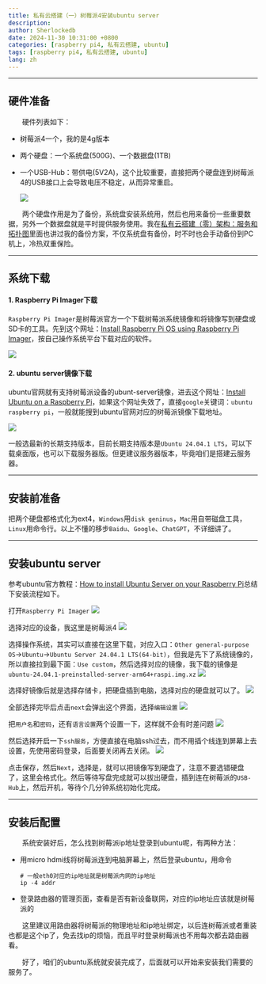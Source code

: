 ```yaml
---
title: 私有云搭建（一）树莓派4安装ubuntu server
description:
author: Sherlockedb
date: 2024-11-30 10:31:00 +0800
categories: [raspberry pi4, 私有云搭建, ubuntu]
tags: [raspberry pi4, 私有云搭建, ubuntu]
lang: zh
---
```


---
## 硬件准备
&emsp;&emsp;硬件列表如下：
+ 树莓派4一个，我的是4g版本
+ 两个硬盘：一个系统盘(500G)、一个数据盘(1TB)
+ 一个USB-Hub：带供电(5V2A)，这个比较重要，直接把两个硬盘连到树莓派4的USB接口上会导致电压不稳定，从而异常重启。

    ![](https://blogs.dns.army/imgbed/blog/private_cloud_architecture-backup-scheme.drawio.svg)

&emsp;&emsp;两个硬盘作用是为了备份，系统盘安装系统用，然后也用来备份一些重要数据，另外一个数据盘就是平时提供服务使用。我在[私有云搭建（零）架构：服务和拓扑图](https://blogs.dns.army/posts/private-cloud/)里面也讲过我的备份方案，不仅系统盘有备份，时不时也会手动备份到PC机上，冷热双重保险。

---
## 系统下载

#### 1. Raspberry Pi Imager下载
`Raspberry Pi Imager`是树莓派官方一个下载树莓派系统镜像和将镜像写到硬盘或SD卡的工具。先到这个网址：[Install Raspberry Pi OS using Raspberry Pi Imager](https://www.raspberrypi.com/software/)，按自己操作系统平台下载对应的软件。

![](https://blogs.dns.army/imgbed/blog/202501051601240.png)

#### 2. ubuntu server镜像下载
ubuntu官网就有支持树莓派设备的ubunt-server镜像，进去这个网址：[Install Ubuntu on a Raspberry Pi](https://ubuntu.com/download/raspberry-pi)，如果这个网址失效了，直接`google`关键词：`ubuntu raspberry pi`，一般就能搜到ubuntu官网对应的树莓派镜像下载地址。

![](https://blogs.dns.army/imgbed/blog/202501051603649.png)

一般选最新的长期支持版本，目前长期支持版本是`Ubuntu 24.04.1 LTS`，可以下载桌面版，也可以下载服务器版。但更建议服务器版本，毕竟咱们是搭建云服务器。

---
## 安装前准备
把两个硬盘都格式化为ext4，`Windows`用`disk geninus`，`Mac`用自带磁盘工具，`Linux`用命令行。以上不懂的移步`Baidu`、`Google`、`ChatGPT`，不详细讲了。

---
## 安装ubuntu server
参考ubuntu官方教程：[How to install Ubuntu Server on your Raspberry Pi](bhttps://ubuntu.com/tutorials/how-to-install-ubuntu-on-your-raspberry-pi#1-overview)总结下安装流程如下。

打开`Raspberry Pi Imager`
![](https://blogs.dns.army/imgbed/blog/20250105161851174.png)

选择对应的设备，我这里是树莓派4
![](https://blogs.dns.army/imgbed/blog/20250105162003425.png)

选择操作系统，其实可以直接在这里下载，对应入口：`Other general-purpose OS`->`Ubuntu`->`Ubuntu Server 24.04.1 LTS(64-bit)`，但我是先下了系统镜像的，所以直接拉到最下面：`Use custom`，然后选择对应的镜像，我下载的镜像是`ubuntu-24.04.1-preinstalled-server-arm64+raspi.img.xz`
![](https://blogs.dns.army/imgbed/blog/20250105162108736.png)

选择好镜像后就是选择存储卡，把硬盘插到电脑，选择对应的硬盘就可以了。
![](https://blogs.dns.army/imgbed/blog/20250105162409815.png)

全部选择完毕后点击`next`会弹出这个界面，选择`编辑设置`
![](https://blogs.dns.army/imgbed/blog/20250105163233673.png)

把`用户名`和`密码`，还有`语言设置`两个设置一下，这样就不会有时差问题
![](https://blogs.dns.army/imgbed/blog/20250105163329504.png)

然后选择开启一下`ssh服务`，方便直接在电脑ssh过去，而不用插个线连到屏幕上去设置，先使用密码登录，后面要关闭再去关闭。
![](https://blogs.dns.army/imgbed/blog/20250105163411280.png)

点击保存，然后`Next`，选择是，就可以把镜像写到硬盘了，注意不要选错硬盘了，这里会格式化。然后等待写盘完成就可以拔出硬盘，插到连在树莓派的`USB-Hub`上，然后开机，等待个几分钟系统初始化完成。

---
## 安装后配置

&emsp;&emsp;系统安装好后，怎么找到树莓派ip地址登录到ubuntu呢，有两种方法：

+ 用micro hdmi线将树莓派连到电脑屏幕上，然后登录ubuntu，用命令

    ```shell
    # 一般eth0对应的ip地址就是树莓派内网的ip地址
    ip -4 addr
    ```

+ 登录路由器的管理页面，查看是否有新设备联网，对应的ip地址应该就是树莓派的

&emsp;&emsp;这里建议用路由器将树莓派的物理地址和ip地址绑定，以后连树莓派或者重装也都是这个ip了，免去找ip的烦恼，而且平时登录树莓派也不用每次都去路由器看。

&emsp;&emsp;好了，咱们的ubuntu系统就安装完成了，后面就可以开始来安装我们需要的服务了。
